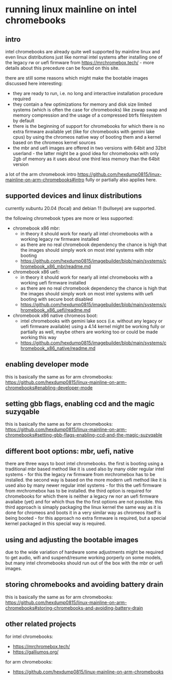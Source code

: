 # running linux mainline on intel chromebooks

## intro

intel chromebooks are already quite well supported by mainline linux and even linux distributions just like normal intel systems after installing one of the legacy rw or uefi firmware from https://mrchromebox.tech/ - more details about this precedure can be found on this site.

there are still some reasons which might make the bootable images discussed here interesting:

- they are ready to run, i.e. no long and interactive installation procedure required
- they contain a few optimizations for memory and disk size limited systems (which is often the case for chromebooks) like zswap swap and memory compression and the usage of a compressed btrfs filesystem by default
- there is the beginning of support for chromebooks for which there is no extra firmware available yet (like for chromebooks with gemini lake cpus) by using the chromeos native way of booting them and a kernel based on the chromeos kernel sources
- the mbr and uefi images are offered in two versions with 64bit and 32bit userland - the latter might be a good idea for chromebooks with only 2gb of memory as it uses about one third less memory than the 64bit version

a lot of the arm chromebook intro https://github.com/hexdump0815/linux-mainline-on-arm-chromebooks#intro fully or partially also applies here.

## supported devices and linux distributions

currently xubuntu 20.04 (focal) and debian 11 (bullseye) are supported.

the following chromebook types are more or less supported:

- chromebook x86 mbr:
  - in theory it should work for nearly all intel chromebooks with a working legacy rw firmware installed
  - as there are no real chromebook dependency the chance is high that the images should simply work on most intel systems with mbr booting
  - https://github.com/hexdump0815/imagebuilder/blob/main/systems/chromebook_x86_mbr/readme.md
- chromebook x86 uefi:
  - in theory it should work for nearly all intel chromebooks with a working uefi firmware installed
  - as there are no real chromebook dependency the chance is high that the images should simply work on most intel systems with uefi booting with secure boot disabled
  - https://github.com/hexdump0815/imagebuilder/blob/main/systems/chromebook_x86_uefi/readme.md
- chromebook x86 native chromeos boot:
  - intel chromebooks with gemini lake socs (i.e. without any legacy or uefi firmware available) using a 4.14 kernel might be working fully or partially as well, maybe others are working too or could be made working this way
  - https://github.com/hexdump0815/imagebuilder/blob/main/systems/chromebook_x86_native/readme.md

## enabling developer mode

this is basically the same as for arm chromebooks: https://github.com/hexdump0815/linux-mainline-on-arm-chromebooks#enabling-developer-mode

## setting gbb flags, enabling ccd and the magic suzyqable

this is basically the same as for arm chromebooks: https://github.com/hexdump0815/linux-mainline-on-arm-chromebooks#setting-gbb-flags-enabling-ccd-and-the-magic-suzyqable

## different boot options: mbr, uefi, native

there are three ways to boot intel chromebooks. the first is booting using a traditional mbr based method like it is used also by many older regular intel systems - for this the legacy rw firmware from mrchromebox has to be installed. the second way is based on the more modern uefi method like it is used also by many newer regular intel systems - for this the uefi firmware from mrchromebox has to be installed. the third option is required for chromebooks for which there is neither a legacy rw nor an uefi firmware availabe (yet) and for which thus the tho first options are not possible. this third approach is simaply packaging the linux kernel the same way as it is done for chromeos and boots it in a very similar way as chromeos itself is being booted - for this approach no extra firmware is required, but a special kernel packaged in this special way is required.

## using and adjusting the bootable images

due to the wide variation of hardware some adjustments might be required to get audio, wifi and suspend/resume working porperly on some models, but many intel chromebooks should run out of the box with the mbr or uefi images.

## storing chromebooks and avoiding battery drain

this is basically the same as for arm chromebooks: https://github.com/hexdump0815/linux-mainline-on-arm-chromebooks#storing-chromebooks-and-avoiding-battery-drain

## other related projects

for intel chromebooks:

- https://mrchromebox.tech/
- https://galliumos.org/

for arm chromebooks:

- https://github.com/hexdump0815/linux-mainline-on-arm-chromebooks
